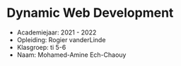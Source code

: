 # Dynamic Web Development

- Academiejaar: 2021 - 2022
- Opleiding: Rogier vanderLinde
- Klasgroep: ti 5-6
- Naam: Mohamed-Amine Ech-Chaouy

